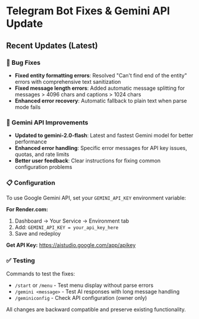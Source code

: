 # Telegram Bot Fixes & Gemini API Update

## Recent Updates (Latest)

### 🔧 Bug Fixes
- **Fixed entity formatting errors**: Resolved "Can't find end of the entity" errors with comprehensive text sanitization
- **Fixed message length errors**: Added automatic message splitting for messages > 4096 chars and captions > 1024 chars
- **Enhanced error recovery**: Automatic fallback to plain text when parse mode fails

### 🚀 Gemini API Improvements
- **Updated to gemini-2.0-flash**: Latest and fastest Gemini model for better performance
- **Enhanced error handling**: Specific error messages for API key issues, quotas, and rate limits
- **Better user feedback**: Clear instructions for fixing common configuration problems

### 📋 Configuration
To use Google Gemini API, set your `GEMINI_API_KEY` environment variable:

**For Render.com:**
1. Dashboard → Your Service → Environment tab
2. Add: `GEMINI_API_KEY = your_api_key_here`
3. Save and redeploy

**Get API Key:** https://aistudio.google.com/app/apikey

### ✅ Testing
Commands to test the fixes:
- `/start` or `/menu` - Test menu display without parse errors
- `/gemini <message>` - Test AI responses with long message handling
- `/geminiconfig` - Check API configuration (owner only)

All changes are backward compatible and preserve existing functionality.